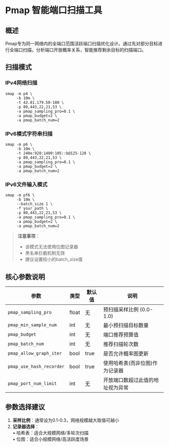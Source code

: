 # Pmap 智能端口扫描工具

## 概述
Pmap专为同一网络内的全端口范围活跃端口扫描优化设计。通过先对部分目标进行全端口扫描，分析端口开放概率关系，智能推荐剩余目标的扫描端口。

## 扫描模式

### IPv4网络扫描
```shell
smap -m p4 \
     -b 10m \
     -t 42.81.179.50-180 \
     -p 80,443,22,21,53 \
     -a pmap_sampling_pro=0.1 \
     -a pmap_budget=2 \
     -a pmap_batch_num=2
```

### IPv6模式字符串扫描
```shell
smap -m p6 \
     -b 10m \
     -t 240e:928:1400:105::b@125-128 \
     -p 80,443,22,21,53 \
     -a pmap_sampling_pro=0.1 \
     -a pmap_budget=2 \
     -a pmap_batch_num=2
```

### IPv6文件输入模式
```shell
smap -m pf6 \
     -b 10m \
     --batch_size 1 \
     -f your_path \
     -p 80,443,22,21,53 \
     -a pmap_sampling_pro=0.1 \
     -a pmap_budget=2 \
     -a pmap_batch_num=2
```

> **注意事项**：
> - 该模式无法使用位图记录器
> - 黑名单拦截机制无效
> - 建议设置较小的batch_size值

## 核心参数说明

| 参数                     | 类型  | 默认值 | 说明                             |
| ------------------------ | ----- | ------ | -------------------------------- |
| `pmap_sampling_pro`      | float | 无     | 预扫描采样比例 (0.0-1.0)         |
| `pmap_min_sample_num`    | int   | 无     | 最小预扫描目标数量               |
| `pmap_budget`            | int   | 无     | 端口推荐预算值                   |
| `pmap_batch_num`         | int   | 无     | 推荐扫描轮次数                   |
| `pmap_allow_graph_iter`  | bool  | true   | 是否允许概率图更新               |
| `pmap_use_hash_recorder` | bool  | true   | 使用哈希表(而非位图)作为记录器   |
| `pmap_port_num_limit`    | int   | 无     | 开放端口数超过此值的地址视为异常 |

## 参数选择建议
1. **采样比例**：通常设为0.1-0.3，网络规模越大取值可越小
2. **记录器选择**：  
   • 哈希表：适合大规模网络/多轮次扫描  
   • 位图：适合小规模网络/高活跃度场景